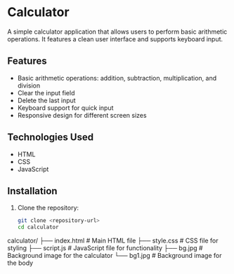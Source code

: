 # Calculator

A simple calculator application that allows users to perform basic arithmetic operations. It features a clean user interface and supports keyboard input.

## Features

- Basic arithmetic operations: addition, subtraction, multiplication, and division
- Clear the input field
- Delete the last input
- Keyboard support for quick input
- Responsive design for different screen sizes

## Technologies Used

- HTML
- CSS
- JavaScript

## Installation

1. Clone the repository:
   ```bash
   git clone <repository-url>
   cd calculator
calculator/
├── index.html        # Main HTML file
├── style.css         # CSS file for styling
├── script.js         # JavaScript file for functionality
├── bg.jpg            # Background image for the calculator
└── bg1.jpg           # Background image for the body
